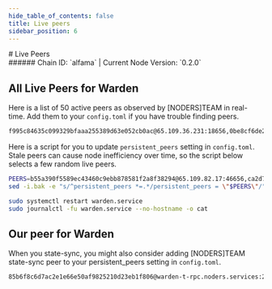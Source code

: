```yaml
---
hide_table_of_contents: false
title: Live peers
sidebar_position: 6
---
```


<div class="h1-with-icon icon-warden">
# Live Peers
</div>
###### Chain ID: `alfama` | Current Node Version: `0.2.0`

## All Live Peers for Warden
Here is a list of 50 active peers as observed by [NODERS]TEAM in real-time. Add them to your `config.toml` if you have trouble finding peers.

```bash
f995c84635c099329bfaaa255389d63e052cb0ac@65.109.36.231:18656,0be8cf6de2a01a6dc7adb29a801722fe4d061455@65.109.115.100:27060,cf34a37ad2799983d3ef53ecf42785528a007098@116.203.30.92:26656,afede188ca76320b6fe7560560ede13ef63d8b8d@89.117.51.142:26686,ce520fdd9ad9d1d24fb5b3adcc065591f22fc770@65.108.206.118:46656,f362d57aa6f78e035c8924e7144b7225392b921d@213.239.217.52:38656,c7e29dad47a59d80d40d3daec3936cb9b8238744@185.225.191.31:26656,2581489669e7a297fcd9e9d2c050a177b8d82010@85.10.201.125:56656,169c8c9b7eb1e9cde981bcfca51b5428e49dc01a@213.199.39.207:18656,e84c686dd5d08a0a0f8c5f4343cb709cacef9d53@149.102.152.191:26656,8ca4874b91a3f3fb53e4fafb365bd8db985bfc23@113.176.163.161:26656,3bf29de0f005aaf33584feaea0ff07f35676fe6a@149.102.152.62:18656,eea1b21d75685ab5e28dff9d6cd9b5660898aba9@65.108.11.119:656,f1618f3eb0a4a801ffaaddd9391165a995b7089d@65.109.30.35:11956,9bfe9390f5832aa5c79e3d9c8ded006101eedaf5@80.79.6.202:21656,b9cc3c9d61c2186ab137bca53e794d4a99b53570@221.132.17.130:23656,8524178db3e5359cf9841da8d31ac6ea96fab328@65.109.88.254:33656,535d13134ea0c3fb269f446f20f1495761cfc1eb@109.199.121.180:26656,61073990f4b38c2f9f1773f38a3641e25a018742@144.76.202.120:61156,b55a390f5589ec43460c9ebb878581f2a8f38294@65.109.82.17:46656,3ae5e612e1cb72b4bee393517b58fb932e9f144f@37.252.186.201:26656,5a04f2769b72ec57dff85a8e237e0906c2f2b615@64.23.225.157:26656,837d8748b4d5f6bd21f58a87fb5c5bcf9d60d0c7@65.108.121.227:13556,8c55c457cca844bc7b58797c2df7b8426cfcb8dc@213.246.45.16:56656,61446070887838944c455cb713a7770b41f35ac5@37.60.249.101:26656,7d3d1cf90b17850a03b35bee8ae299a5a5db63de@65.108.0.103:26656,a36bc3e7789fdcf3ebd4bc414fcf6ecdcd72b659@135.181.90.175:26656,eee54c85c14748f7793738fadbc747ed1511efac@176.9.58.5:46656,74f093734720935e6f6551522120520681e80ad4@37.27.104.104:26656,ba5ae70f99423fc8a209a191f3c003f19fb9ccf2@31.220.80.110:26656,47dfde30eaa1d807fa702b6b2cd72ce6dd010059@193.187.175.250:26656,1d6470f4cdce902b787c9552810343eaf7c75857@138.201.95.136:26656,b4ada846a9e379336293cec5c72ee2dc6cbf6e65@136.243.75.46:24456,dcd41b92a994bbcf42180b093ed3314ce6213f0d@94.72.120.27:26656,e36da00d19dc793fa259d38f616bf1bccf950e10@65.21.255.161:26656,1fb2d34932dc311f502c7b20c0713c9afd102317@195.3.222.117:61456,3f388f408361553a942cf9633ad4f005324aec15@167.235.72.201:26656,b21e72db910d1f9e772bbc51ecb2d607abac8d5e@88.198.34.105:27356,ca2d731314c22f50277c9544c28be9519ba99ee7@188.165.213.192:26656,4135cbcd218a816e8f9af35b3c5cb3759c01c0ec@38.242.237.130:11156,6f3f4997a9ddd69aca494f09a0ed7bde2df9686c@51.89.155.177:21356,d5a060ad7eab7f51b682bbaafa79e8e125c56f73@158.220.103.41:26656,dd3281db93362f7a9b58b347064187d58fb00a39@62.68.128.216:61156,f25b7d46046a7247b444ea59014bacf79f0a676d@86.127.251.164:26656,708e16011e12c3eeced40931bc51cb714881c372@95.165.149.94:22656,08d620497c27b763947cf30f3916415db19efa69@81.0.246.122:26656,00c0b45d650def885fcbcc0f86ca515eceede537@152.53.18.245:15656,e550a8ea8b03963c93d2001ffbfa93f04d68519c@95.216.155.14:26656,f72ae4268ef815915f1c78f8528e7a6997cfe6c3@104.248.194.45:11156,ad461ac0415f8bf6f7449a716779c08752032d9f@173.249.39.87:11156
```

Here is a script for you to update `persistent_peers` setting in `config.toml`. Stale peers can cause node inefficiency over time, so the script below selects a few random live peers.

```bash
PEERS=b55a390f5589ec43460c9ebb878581f2a8f38294@65.109.82.17:46656,ca2d731314c22f50277c9544c28be9519ba99ee7@188.165.213.192:26656,1d6470f4cdce902b787c9552810343eaf7c75857@138.201.95.136:26656,ba5ae70f99423fc8a209a191f3c003f19fb9ccf2@31.220.80.110:26656,b21e72db910d1f9e772bbc51ecb2d607abac8d5e@88.198.34.105:27356
sed -i.bak -e "s/^persistent_peers *=.*/persistent_peers = \"$PEERS\"/" ~/.warden/config/config.toml

sudo systemctl restart warden.service
sudo journalctl -fu warden.service --no-hostname -o cat
```

## Our peer for Warden
When you state-sync, you might also consider adding [NODERS]TEAM state-sync peer to your persistent_peers setting in `config.toml`.

```bash
85b6f8c6d7ac2e1e66e50af9825210d23eb1f806@warden-t-rpc.noders.services:23656
```